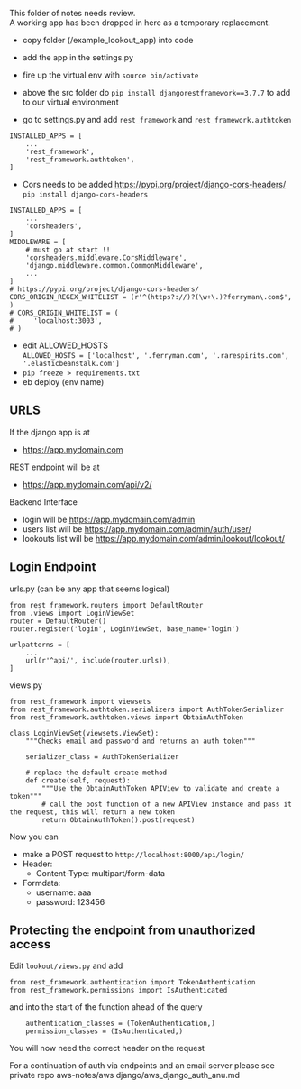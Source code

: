 This folder of notes needs review.<br/>
A working app has been dropped in here as a temporary replacement.

- copy folder (/example_lookout_app) into code
- add the app in the settings.py

- fire up the virtual env with `source bin/activate`
- above the src folder do `pip install djangorestframework==3.7.7` to add to our virtual environment
- go to settings.py and add `rest_framework` and `rest_framework.authtoken`

```
INSTALLED_APPS = [
    ...
    'rest_framework',
    'rest_framework.authtoken',
]
```

- Cors needs to be added https://pypi.org/project/django-cors-headers/<br/>
  `pip install django-cors-headers`<br/>

```
INSTALLED_APPS = [
    ...
    'corsheaders',
]
MIDDLEWARE = [
    # must go at start !!
    'corsheaders.middleware.CorsMiddleware',
    'django.middleware.common.CommonMiddleware',
    ...
]
# https://pypi.org/project/django-cors-headers/
CORS_ORIGIN_REGEX_WHITELIST = (r'^(https?://)?(\w+\.)?ferryman\.com$', )
# CORS_ORIGIN_WHITELIST = (
#     'localhost:3003',
# )
```

- edit ALLOWED_HOSTS<br/>
  `ALLOWED_HOSTS = ['localhost', '.ferryman.com', '.rarespirits.com', '.elasticbeanstalk.com']`
- `pip freeze > requirements.txt`
- eb deploy (env name)


## URLS 

If the django app is at 
- https://app.mydomain.com

REST endpoint will be at 
- https://app.mydomain.com/api/v2/

Backend Interface
- login will be https://app.mydomain.com/admin
- users list will be https://app.mydomain.com/admin/auth/user/
- lookouts list will be https://app.mydomain.com/admin/lookout/lookout/


## Login Endpoint

urls.py (can be any app that seems logical)

```
from rest_framework.routers import DefaultRouter
from .views import LoginViewSet
router = DefaultRouter()
router.register('login', LoginViewSet, base_name='login')

urlpatterns = [
    ...
    url(r'^api/', include(router.urls)),
]
```


views.py

```
from rest_framework import viewsets
from rest_framework.authtoken.serializers import AuthTokenSerializer
from rest_framework.authtoken.views import ObtainAuthToken

class LoginViewSet(viewsets.ViewSet):
    """Checks email and password and returns an auth token"""

    serializer_class = AuthTokenSerializer

    # replace the default create method
    def create(self, request):
        """Use the ObtainAuthToken APIView to validate and create a token"""
        # call the post function of a new APIView instance and pass it the request, this will return a new token
        return ObtainAuthToken().post(request)
```

Now you can 
- make a POST request to `http://localhost:8000/api/login/`
- Header: 
  - Content-Type: multipart/form-data
- Formdata: 
  - username: aaa
  - password: 123456


## Protecting the endpoint from unauthorized access

Edit `lookout/views.py` and add

```
from rest_framework.authentication import TokenAuthentication
from rest_framework.permissions import IsAuthenticated
```

and into the start of the function ahead of the query

```
    authentication_classes = (TokenAuthentication,)
    permission_classes = (IsAuthenticated,)
```

You will now need the correct header on the request

For a continuation of auth via endpoints and an email server please see<br/>
private repo aws-notes/aws django/aws_django_auth_anu.md